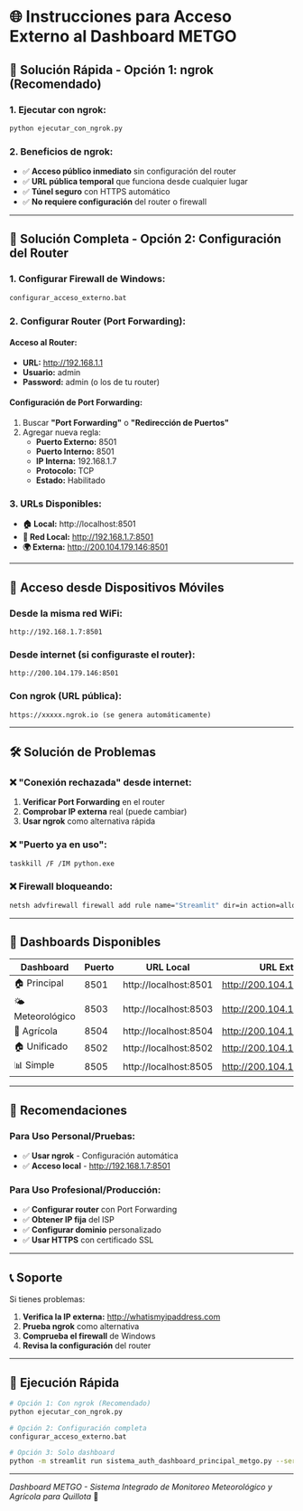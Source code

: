 # 🌐 Instrucciones para Acceso Externo al Dashboard METGO

## 🚀 Solución Rápida - Opción 1: ngrok (Recomendado)

### 1. Ejecutar con ngrok:
```bash
python ejecutar_con_ngrok.py
```

### 2. Beneficios de ngrok:
- ✅ **Acceso público inmediato** sin configuración del router
- ✅ **URL pública temporal** que funciona desde cualquier lugar
- ✅ **Túnel seguro** con HTTPS automático
- ✅ **No requiere configuración** del router o firewall

---

## 🔧 Solución Completa - Opción 2: Configuración del Router

### 1. Configurar Firewall de Windows:
```bash
configurar_acceso_externo.bat
```

### 2. Configurar Router (Port Forwarding):

#### Acceso al Router:
- **URL:** http://192.168.1.1
- **Usuario:** admin
- **Password:** admin (o los de tu router)

#### Configuración de Port Forwarding:
1. Buscar **"Port Forwarding"** o **"Redirección de Puertos"**
2. Agregar nueva regla:
   - **Puerto Externo:** 8501
   - **Puerto Interno:** 8501
   - **IP Interna:** 192.168.1.7
   - **Protocolo:** TCP
   - **Estado:** Habilitado

### 3. URLs Disponibles:
- **🏠 Local:** http://localhost:8501
- **🏢 Red Local:** http://192.168.1.7:8501
- **🌍 Externa:** http://200.104.179.146:8501

---

## 📱 Acceso desde Dispositivos Móviles

### Desde la misma red WiFi:
```
http://192.168.1.7:8501
```

### Desde internet (si configuraste el router):
```
http://200.104.179.146:8501
```

### Con ngrok (URL pública):
```
https://xxxxx.ngrok.io (se genera automáticamente)
```

---

## 🛠️ Solución de Problemas

### ❌ "Conexión rechazada" desde internet:
1. **Verificar Port Forwarding** en el router
2. **Comprobar IP externa** real (puede cambiar)
3. **Usar ngrok** como alternativa rápida

### ❌ "Puerto ya en uso":
```bash
taskkill /F /IM python.exe
```

### ❌ Firewall bloqueando:
```bash
netsh advfirewall firewall add rule name="Streamlit" dir=in action=allow protocol=TCP localport=8501
```

---

## 🌟 Dashboards Disponibles

| Dashboard | Puerto | URL Local | URL Externa |
|-----------|--------|-----------|-------------|
| 🏠 Principal | 8501 | http://localhost:8501 | http://200.104.179.146:8501 |
| 🌤️ Meteorológico | 8503 | http://localhost:8503 | http://200.104.179.146:8503 |
| 🌾 Agrícola | 8504 | http://localhost:8504 | http://200.104.179.146:8504 |
| 🏠 Unificado | 8502 | http://localhost:8502 | http://200.104.179.146:8502 |
| 📊 Simple | 8505 | http://localhost:8505 | http://200.104.179.146:8505 |

---

## 🎯 Recomendaciones

### Para Uso Personal/Pruebas:
- ✅ **Usar ngrok** - Configuración automática
- ✅ **Acceso local** - http://192.168.1.7:8501

### Para Uso Profesional/Producción:
- ✅ **Configurar router** con Port Forwarding
- ✅ **Obtener IP fija** del ISP
- ✅ **Configurar dominio** personalizado
- ✅ **Usar HTTPS** con certificado SSL

---

## 📞 Soporte

Si tienes problemas:
1. **Verifica la IP externa:** http://whatismyipaddress.com
2. **Prueba ngrok** como alternativa
3. **Comprueba el firewall** de Windows
4. **Revisa la configuración** del router

---

## 🚀 Ejecución Rápida

```bash
# Opción 1: Con ngrok (Recomendado)
python ejecutar_con_ngrok.py

# Opción 2: Configuración completa
configurar_acceso_externo.bat

# Opción 3: Solo dashboard
python -m streamlit run sistema_auth_dashboard_principal_metgo.py --server.port 8501 --server.address 0.0.0.0
```

---

*Dashboard METGO - Sistema Integrado de Monitoreo Meteorológico y Agrícola para Quillota* 🌾
